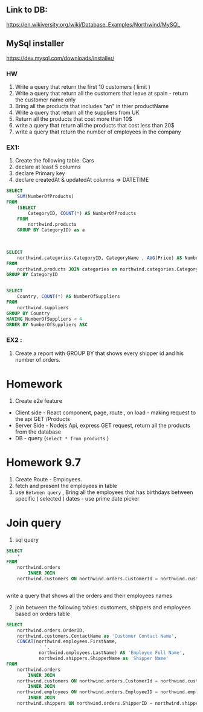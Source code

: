 ## Link to DB:
https://en.wikiversity.org/wiki/Database_Examples/Northwind/MySQL


## MySql installer
https://dev.mysql.com/downloads/installer/



### HW
1. Write a query that return the first 10 customers ( limit ) 
2. Write a query that return all the customers that leave at spain - return the customer name only
3. Bring all the products that includes "an" in thier productName
4. Write a query that return all the suppliers from UK  
5. Return all the products that cost more than 10$ 
6. write a query that return all the products that cost less than 20$
7. write a query that return the number of employees in the company     



### EX1:
1. Create the following table: Cars
2. declare at least 5 columns
3. declare Primary key
4. declare createdAt & updatedAt columns => DATETIME



```sql
SELECT 
    SUM(NumberOfProducts)
FROM
    (SELECT 
        CategoryID, COUNT(*) AS NumberOfProducts
    FROM
        northwind.products
    GROUP BY CategoryID) as a
    
    

SELECT 
    northwind.categories.CategoryID, CategoryName , AVG(Price) AS NumberOfProducts
FROM 
    northwind.products JOIN categories on northwind.categories.CategoryID = northwind.products.CategoryID
GROUP BY CategoryID


SELECT 
    Country, COUNT(*) AS NumberOfSuppliers
FROM
    northwind.suppliers
GROUP BY Country
HAVING NumberOfSuppliers < 4
ORDER BY NumberOfSuppliers ASC

```


### EX2 :
1. Create a report with GROUP BY that shows every shipper id and his number of orders.


# Homework
1. Create e2e feature
- Client side - React component, page, route , on load - making request to the api GET /Products
- Server Side - Nodejs Api, express GET request, return all the products from the database
- DB - query (`select * from products` )


# Homework 9.7
1. Create Route - Employees.
2. fetch and present the employees in table
3. use `Between query` , Bring all the employees that has birthdays between specific ( selected ) dates  - use prime date picker 


# Join query
1. sql query
```sql
SELECT 
    *
FROM
    northwind.orders
        INNER JOIN
    northwind.customers ON northwind.orders.CustomerId = northwind.customers.CustomerId



```

write a query that shows all the orders and their employees names 


2. join between the following tables: customers, shippers and employees based on orders table

```sql
SELECT 
    northwind.orders.OrderID,
    northwind.customers.ContactName as 'Customer Contact Name',
    CONCAT(northwind.employees.FirstName,
            ' ',
            northwind.employees.LastName) AS 'Employee Full Name',
            northwind.shippers.ShipperName as 'Shipper Name'
FROM
    northwind.orders
        INNER JOIN
    northwind.customers ON northwind.orders.CustomerId = northwind.customers.CustomerId
        INNER JOIN
    northwind.employees ON northwind.orders.EmployeeID = northwind.employees.EmployeeID
        INNER JOIN
    northwind.shippers ON northwind.orders.ShipperID = northwind.shippers.ShipperID


```
